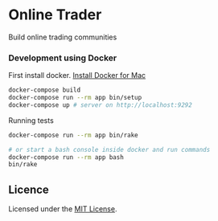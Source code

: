 # Online Trader

Build online trading communities

### Development using Docker

First install docker. [Install Docker for Mac](https://docs.docker.com/docker-for-mac/install/)

```bash
docker-compose build
docker-compose run --rm app bin/setup
docker-compose up # server on http://localhost:9292
```

Running tests
```bash
docker-compose run --rm app bin/rake

# or start a bash console inside docker and run commands
docker-compose run --rm app bash
bin/rake
```

## Licence

Licensed under the [MIT License](LICENCE.md).